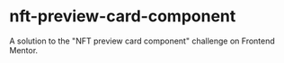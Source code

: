 # nft-preview-card-component
A solution to the "NFT preview card component" challenge on Frontend Mentor.
